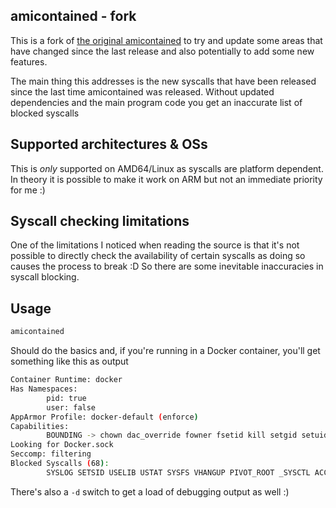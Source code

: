 ## amicontained - fork

This is a fork of [the original amicontained](https://github.com/genuinetools/amicontained) to try and update some areas that have changed since the last release and also potentially to add some new features.

The main thing this addresses is the new syscalls that have been released since the last time amicontained was released. Without updated dependencies and the main program code you get an inaccurate list of blocked syscalls

## Supported architectures & OSs

This is *only* supported on AMD64/Linux as syscalls are platform dependent. In theory it is possible to make it work on ARM but not an immediate priority for me :)


## Syscall checking limitations

One of the limitations I noticed when reading the source is that it's not possible to directly check the availability of certain syscalls as doing so causes the process to break :D So there are some inevitable inaccuracies in syscall blocking.

## Usage

```bash
amicontained
```

Should do the basics and, if you're running in a Docker container, you'll get something like this as output

```bash
Container Runtime: docker
Has Namespaces:
        pid: true
        user: false
AppArmor Profile: docker-default (enforce)
Capabilities:
        BOUNDING -> chown dac_override fowner fsetid kill setgid setuid setpcap net_bind_service net_raw sys_chroot mknod audit_write setfcap
Looking for Docker.sock
Seccomp: filtering
Blocked Syscalls (68):
        SYSLOG SETSID USELIB USTAT SYSFS VHANGUP PIVOT_ROOT _SYSCTL ACCT SETTIMEOFDAY MOUNT UMOUNT2 SWAPON SWAPOFF REBOOT SETHOSTNAME SETDOMAINNAME IOPL IOPERM CREATE_MODULE INIT_MODULE DELETE_MODULE GET_KERNEL_SYMS QUERY_MODULE QUOTACTL NFSSERVCTL GETPMSG PUTPMSG AFS_SYSCALL TUXCALL SECURITY LOOKUP_DCOOKIE CLOCK_SETTIME VSERVER MBIND SET_MEMPOLICY GET_MEMPOLICY KEXEC_LOAD ADD_KEY REQUEST_KEY KEYCTL MIGRATE_PAGES UNSHARE MOVE_PAGES PERF_EVENT_OPEN FANOTIFY_INIT OPEN_BY_HANDLE_AT SETNS KCMP FINIT_MODULE KEXEC_FILE_LOAD BPF USERFAULTFD IO_URING_SETUP IO_URING_ENTER IO_URING_REGISTER OPEN_TREE MOVE_MOUNT FSOPEN FSCONFIG FSMOUNT FSPICK PIDFD_GETFD PROCESS_MADVISE MOUNT_SETATTR QUOTACTL_FD LANDLOCK_RESTRICT_SELF SET_MEMPOLICY_HOME_NODE
```

There's also a `-d` switch to get a load of debugging output as well :)
